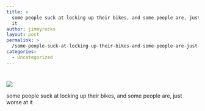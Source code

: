 ```yaml
---
title: >
  some people suck at locking up their bikes, and some people are, just worse at
  it
author: jimmyrocks
layout: post
permalink: >
  /some-people-suck-at-locking-up-their-bikes-and-some-people-are-just-worse-at-it/
categories:
  - Uncategorized
---
```

# 

![][1]

 [1]: http://media.tumblr.com/RkNsJZueFgqv2a5gofghybdZo1_400.jpg

some people suck at locking up their bikes, and some people are, just worse at it